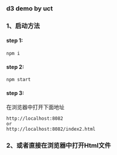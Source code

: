 ### d3 demo by uct


### 1、启动方法

#### step 1:   
    npm i   

#### step 2:   
    npm start  

#### step 3:   
在浏览器中打开下面地址  
    
    http://localhost:8082  
    or
    http://localhost:8082/index2.html

### 2、或者直接在浏览器中打开Html文件